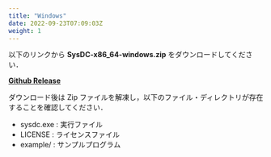 ```yaml
---
title: "Windows"
date: 2022-09-23T07:09:03Z
weight: 1
---
```


以下のリンクから **SysDC-x86_64-windows.zip** をダウンロードしてください．   

[**Github Release**](https://github.com/Yuta1004/SysDC/releases)  

ダウンロード後は Zip ファイルを解凍し，以下のファイル・ディレクトリが存在することを確認してください．

- sysdc.exe : 実行ファイル
- LICENSE : ライセンスファイル
- example/ : サンプルプログラム
